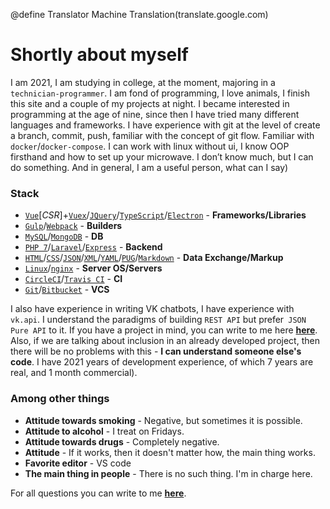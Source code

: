 @define Translator Machine Translation(translate.google.com)

# Shortly about myself
I am 2021, I am studying in college, at the moment, majoring in a `technician-programmer`. I am fond of programming, I love animals, I finish this site and a couple of my projects at night. I became interested in programming at the age of nine, since then I have tried many different languages ​​and frameworks. I have experience with git at the level of create a branch, commit, push, familiar with the concept of git flow. Familiar with `docker`/`docker-compose`. I can work with linux without ui, I know OOP firsthand and how to set up your microwave. I don’t know much, but I can do something. And in general, I am a useful person, what can I say)

### Stack
* [`Vue`](https://vuejs.org)[*CSR*]+[`Vuex`](https://vuex.vuejs.org)/[`JQuery`](https://jquery.com/)/[`TypeScript`](https://www.typescriptlang.org/)/[`Electron`](https://www.electronjs.org/) - **Frameworks/Libraries**
* [`Gulp`](https://gulpjs.com/)/[`Webpack`](https://webpack.js.org/) - **Builders**
* [`MySQL`](https://www.mysql.com/)/[`MongoDB`](https://www.mongodb.com) - **DB**
* [`PHP 7`](https://www.php.net)/[`Laravel`](https://laravel.com/)/[`Express`](https://expressjs.com/) - **Backend**
* [`HTML`](https://wikipedia.org/wiki/HTML)/[`CSS`](https://wikipedia.org/wiki/CSS)/[`JSON`](https://en.wikipedia.org/wiki/JSON)/[`XML`](https://wikipedia.org/wiki/XML)/[`YAML`](https://wikipedia.org/wiki/YAML)/[`PUG`](https://pugjs.org)/[`Markdown`](https://wikipedia.org/wiki/Markdown) - **Data Exchange/Markup**
* [`Linux`](https://wikipedia.org/wiki/Linux)/[`nginx`](https://nginx.org/en/) - **Server OS/Servers**
* [`CircleCI`](https://circleci.com/)/[`Travis CI`](https://travis-ci.com) - **CI**
* [`Git`](https://github.com/)/[`Bitbucket`](https://bitbucket.org/) - **VCS**

I also have experience in writing VK chatbots, I have experience with `vk.api`. I understand the paradigms of building `REST API` but prefer` JSON Pure API` to it. If you have a project in mind, you can write to me here [**here**](mailto:astecom@mailru). Also, if we are talking about inclusion in an already developed project, then there will be no problems with this - **I can understand someone else's code**. I have 2021 years of development experience, of which 7 years are real, and 1 month commercial).

### Among other things

* **Attitude towards smoking** - Negative, but sometimes it is possible.
* **Attitude to alcohol** - I treat on Fridays.
* **Attitude towards drugs** - Completely negative.
* **Attitude** - If it works, then it doesn't matter how, the main thing works.
* **Favorite editor** - VS code
* **The main thing in people** - There is no such thing. I'm in charge here.

For all questions you can write to me [**here**](mailto:astecom@mailru).